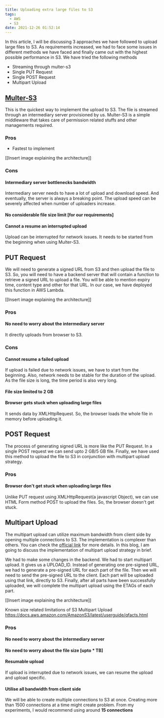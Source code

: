 ```yaml
---
title: Uploading extra large files to S3
tags:
  - AWS
  - S3
date: 2021-12-26 01:52:14
---
```



In this article, I will be discussing 3 approaches we have followed to upload large files to S3.
As requirements increased, we had to face some issues in different methods we have faced and finally came out with the highest possible 
performance in S3.
We have tried the following methods
- Streaming through multer-s3
- Single PUT Request
- Single POST Request
- Multipart Upload
<!--more-->

## [Multer-S3](https://www.npmjs.com/package/multer-s3)
This is the quickest way to implement the upload to S3. The file is streamed through an intermediary server provisioned by us.
Multer-S3 is a simple middleware that takes care of permission related stuffs and other managements required.

### Pros
- Fastest to implement

[[Insert image explaining the architecture]]
### Cons
#### Intermediary server bottlenecks bandwidth
Intermediary server needs to have a lot of upload and download speed. And eventually, the server is always a breaking point.
The upload speed can be severely affected when number of uploaders increase.
#### No considerable file size limit [for our requirements]
#### Cannot a resume an interrupted upload
Upload can be interrupted for network issues. It needs to be started from the beginning when using Multer-S3.

## PUT Request
We will need to generate a signed URL from S3 and then upload the file to S3. So, you will need to have a backend server that will 
contain a function to retrieve a signed URL to upload a file. You will be able to mention expiry time, content type and other for that URL.
In our case, we have deployed this function in AWS Lambda.

[[Insert image explaining the architecture]]
### Pros
#### No need to worry about the intermediary server
It directly uploads from browser to S3.

### Cons
#### Cannot resume a failed upload
If upload is failed due to network issues, we have to start from the beginning.
Also, network needs to be stable for the duration of the upload. As the file size is long, the time period is also very long.
#### File size limited to 2 GB
#### Browser gets stuck when uploading large files
It sends data by XMLHttpRequest. So, the browser loads the whole file in memory before uploading it.

## POST Request
The process of generating signed URL is more like the PUT Request. In a single POST request we can send upto 2 GB/5 GB file. 
Finally, we have used this method to upload the file to S3 in conjunction with multipart upload strategy.

### Pros
#### Browser don't get stuck when uploading large files
Unlike PUT request using XMLHttpRequest(a javascript Object), we can use HTML Form method POST to upload the files. So, 
the browser doesn't get stuck.

## Multipart Upload
The multipart upload can utilize maximum bandwidth from client side by opening multiple connections to S3. The implementation is complexer than others.
You can check the [official link](https://docs.aws.amazon.com/AmazonS3/latest/userguide/mpuoverview.html) for more details.
In this blog, I am going to discuss the implementation of multipart upload strategy in brief.

We had to make some changes in the backend. We had to start multipart upload. It gives us a UPLOAD_ID.
Instead of generating one pre-signed URL, we had to generate a pre-signed URL for each part of the file. 
Then we will need to send the pre-signed URL to the client. Each part will be uploaded using that link, directly to S3.
Finally, after all parts have been successfully uploaded, we will complete the multipart upload using the ETAGs of each part.

[[Insert image explaining the architecture]]

Known size related limitations of S3 Multipart Upload
https://docs.aws.amazon.com/AmazonS3/latest/userguide/qfacts.html
### Pros
#### No need to worry about the intermediary server
#### No need to worry about the file size [upto * TB]
#### Resumable upload
If upload is interrupted due to network issues, we can resume the upload and upload specific.
#### Utilise all bandwidth from client side
We will be able to create multiple connections to S3 at once. Creating more than 1500 connections at a time might create problem.
From my experiments, I would recommend using around **15 connections**
